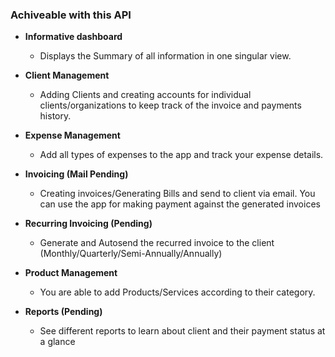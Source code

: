 ### Achiveable with this API

- **Informative dashboard**
    - Displays the Summary of all information in one singular view.

- **Client Management**
    - Adding Clients and creating accounts for individual clients/organizations to keep track of the invoice and payments history.

- **Expense Management**
    - Add all types of expenses to the app and track your expense details.

- **Invoicing (Mail Pending)**
    - Creating invoices/Generating Bills and send to client via email. You can use the app for making payment against the generated invoices

- **Recurring Invoicing (Pending)**
    - Generate and Autosend the recurred invoice to the client (Monthly/Quarterly/Semi-Annually/Annually)

- **Product Management**
    - You are able to add Products/Services according to their category.

- **Reports (Pending)**
    - See different reports to learn about client and their payment status at a glance